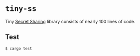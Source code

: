 # `tiny-ss`

Tiny [Secret Sharing](https://en.wikipedia.org/wiki/Shamir%27s_Secret_Sharing) library consists of nearly 100 lines of code.

## Test

```sh
$ cargo test
```

